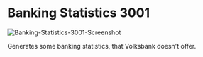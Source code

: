 # Banking Statistics 3001
![Banking-Statistics-3001-Screenshot](https://i.imgur.com/LRPomRq.jpg)

Generates some banking statistics, that Volksbank doesn't offer.
